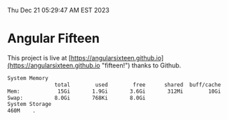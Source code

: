 Thu Dec 21 05:29:47 AM EST 2023

# Angular Fifteen


This project is live at [https://angularsixteen.github.io](https://angularsixteen.github.io "fifteen!") thanks to Github.

```bash
System Memory
               total        used        free      shared  buff/cache   available
Mem:            15Gi       1.9Gi       3.6Gi       312Mi        10Gi        13Gi
Swap:          8.0Gi       768Ki       8.0Gi
System Storage
460M	.
```
```bash
